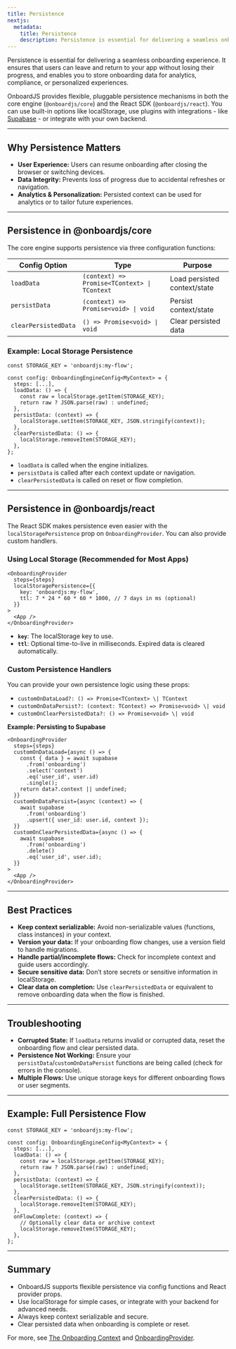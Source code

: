 ```yaml
---
title: Persistence
nextjs:
  metadata:
    title: Persistence
    description: Persistence is essential for delivering a seamless onboarding experience. OnboardJS provides flexible, pluggable persistence mechanisms in both the core engine and the React SDK.
---
```


Persistence is essential for delivering a seamless onboarding experience. It ensures that users can leave and return to your app without losing their progress, and enables you to store onboarding data for analytics, compliance, or personalized experiences.

OnboardJS provides flexible, pluggable persistence mechanisms in both the core engine (`@onboardjs/core`) and the React SDK (`@onboardjs/react`). You can use built-in options like localStorage, use plugins with integrations - like [Supabase](https://supabase.co) - or integrate with your own backend.

---

## Why Persistence Matters

- **User Experience:** Users can resume onboarding after closing the browser or switching devices.
- **Data Integrity:** Prevents loss of progress due to accidental refreshes or navigation.
- **Analytics & Personalization:** Persisted context can be used for analytics or to tailor future experiences.

---

## Persistence in **@onboardjs/core**

The core engine supports persistence via three configuration functions:

| Config Option         | Type                                              | Purpose                                 |
|---------------------- |--------------------------------------------------|-----------------------------------------|
| `loadData`            | `(context) => Promise<TContext> \| TContext`     | Load persisted context/state            |
| `persistData`         | `(context) => Promise<void> \| void`              | Persist context/state                   |
| `clearPersistedData`  | `() => Promise<void> \| void`                    | Clear persisted data                    |

### Example: Local Storage Persistence

```tsx
const STORAGE_KEY = 'onboardjs:my-flow';

const config: OnboardingEngineConfig<MyContext> = {
  steps: [...],
  loadData: () => {
    const raw = localStorage.getItem(STORAGE_KEY);
    return raw ? JSON.parse(raw) : undefined;
  },
  persistData: (context) => {
    localStorage.setItem(STORAGE_KEY, JSON.stringify(context));
  },
  clearPersistedData: () => {
    localStorage.removeItem(STORAGE_KEY);
  },
};
```

- `loadData` is called when the engine initializes.
- `persistData` is called after each context update or navigation.
- `clearPersistedData` is called on reset or flow completion.

---

## Persistence in **@onboardjs/react**

The React SDK makes persistence even easier with the `localStoragePersistence` prop on `OnboardingProvider`. You can also provide custom handlers.

### Using Local Storage (Recommended for Most Apps)

```tsx
<OnboardingProvider
  steps={steps}
  localStoragePersistence={{
    key: 'onboardjs:my-flow',
    ttl: 7 * 24 * 60 * 60 * 1000, // 7 days in ms (optional)
  }}
>
  <App />
</OnboardingProvider>
```

- **`key`**: The localStorage key to use.
- **`ttl`**: Optional time-to-live in milliseconds. Expired data is cleared automatically.

### Custom Persistence Handlers

You can provide your own persistence logic using these props:

- `customOnDataLoad?: () => Promise<TContext> \| TContext`
- `customOnDataPersist?: (context: TContext) => Promise<void> \| void`
- `customOnClearPersistedData?: () => Promise<void> \| void`

**Example: Persisting to Supabase**

```tsx
<OnboardingProvider
  steps={steps}
  customOnDataLoad={async () => {
    const { data } = await supabase
      .from('onboarding')
      .select('context')
      .eq('user_id', user.id)
      .single();
    return data?.context || undefined;
  }}
  customOnDataPersist={async (context) => {
    await supabase
      .from('onboarding')
      .upsert({ user_id: user.id, context });
  }}
  customOnClearPersistedData={async () => {
    await supabase
      .from('onboarding')
      .delete()
      .eq('user_id', user.id);
  }}
>
  <App />
</OnboardingProvider>
```

---

## Best Practices

- **Keep context serializable:** Avoid non-serializable values (functions, class instances) in your context.
- **Version your data:** If your onboarding flow changes, use a version field to handle migrations.
- **Handle partial/incomplete flows:** Check for incomplete context and guide users accordingly.
- **Secure sensitive data:** Don’t store secrets or sensitive information in localStorage.
- **Clear data on completion:** Use `clearPersistedData` or equivalent to remove onboarding data when the flow is finished.

---

## Troubleshooting

- **Corrupted State:** If `loadData` returns invalid or corrupted data, reset the onboarding flow and clear persisted data.
- **Persistence Not Working:** Ensure your `persistData`/`customOnDataPersist` functions are being called (check for errors in the console).
- **Multiple Flows:** Use unique storage keys for different onboarding flows or user segments.

---

## Example: Full Persistence Flow

```tsx
const STORAGE_KEY = 'onboardjs:my-flow';

const config: OnboardingEngineConfig<MyContext> = {
  steps: [...],
  loadData: () => {
    const raw = localStorage.getItem(STORAGE_KEY);
    return raw ? JSON.parse(raw) : undefined;
  },
  persistData: (context) => {
    localStorage.setItem(STORAGE_KEY, JSON.stringify(context));
  },
  clearPersistedData: () => {
    localStorage.removeItem(STORAGE_KEY);
  },
  onFlowComplete: (context) => {
    // Optionally clear data or archive context
    localStorage.removeItem(STORAGE_KEY);
  },
};
```

---

## Summary

- OnboardJS supports flexible persistence via config functions and React provider props.
- Use localStorage for simple cases, or integrate with your backend for advanced needs.
- Always keep context serializable and secure.
- Clear persisted data when onboarding is complete or reset.

For more, see [The Onboarding Context](/onboarding-context) and [OnboardingProvider](/react/onboarding-provider).
